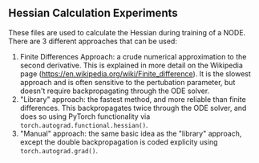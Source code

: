 ## Hessian Calculation Experiments

These files are used to calculate the Hessian during training of a NODE. There are 3 different approaches that can be used:

1. Finite Differences Approach:  a crude numerical approximation to the second derivative. This is explained in more detail on the Wikipedia page (https://en.wikipedia.org/wiki/Finite_difference). It is the slowest approach and is often sensitive to the pertubation parameter, but doesn't require backpropagating through the ODE solver.
2. "Library" approach: the fastest method, and more reliable than finite differences. This backpropagates twice through the ODE solver, and does so using PyTorch functionality via `torch.autograd.functional.hessian()`.
3. "Manual" approach: the same basic idea as the "library" approach, except the double backpropagation is coded explicity using `torch.autograd.grad()`.
